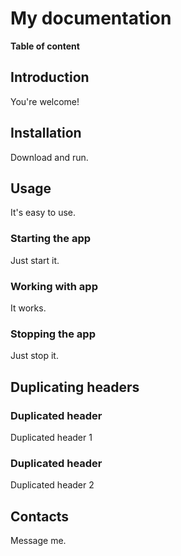 # My documentation

**Table of content**

<!--TOC-->

## Introduction

You're welcome!

## Installation

Download and run.

## Usage

It's easy to use.

### Starting the app

Just start it.

### Working with app

It works.

### Stopping the app

Just stop it.

## Duplicating headers

### Duplicated header

Duplicated header 1

### Duplicated header

Duplicated header 2

## Contacts

Message me.
